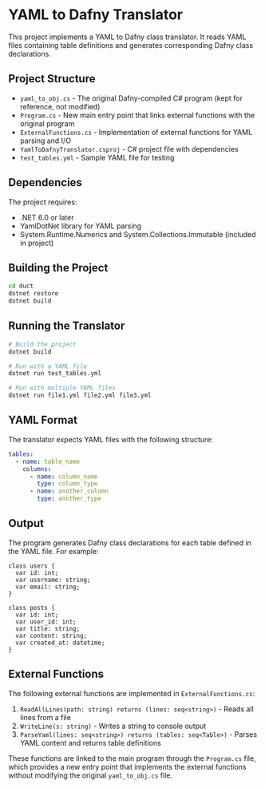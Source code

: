 # YAML to Dafny Translator

This project implements a YAML to Dafny class translator. It reads YAML files containing table definitions and generates corresponding Dafny class declarations.

## Project Structure

- `yaml_to_obj.cs` - The original Dafny-compiled C# program (kept for reference, not modified)
- `Program.cs` - New main entry point that links external functions with the original program
- `ExternalFunctions.cs` - Implementation of external functions for YAML parsing and I/O
- `YamlToDafnyTranslator.csproj` - C# project file with dependencies
- `test_tables.yml` - Sample YAML file for testing

## Dependencies

The project requires:
- .NET 6.0 or later
- YamlDotNet library for YAML parsing
- System.Runtime.Numerics and System.Collections.Immutable (included in project)

## Building the Project

```bash
cd duct
dotnet restore
dotnet build
```

## Running the Translator

```bash
# Build the project
dotnet build

# Run with a YAML file
dotnet run test_tables.yml

# Run with multiple YAML files
dotnet run file1.yml file2.yml file3.yml
```

## YAML Format

The translator expects YAML files with the following structure:

```yaml
tables:
  - name: table_name
    columns:
      - name: column_name
        type: column_type
      - name: another_column
        type: another_type
```

## Output

The program generates Dafny class declarations for each table defined in the YAML file. For example:

```dafny
class users {
  var id: int;
  var username: string;
  var email: string;
}

class posts {
  var id: int;
  var user_id: int;
  var title: string;
  var content: string;
  var created_at: datetime;
}
```

## External Functions

The following external functions are implemented in `ExternalFunctions.cs`:

1. `ReadAllLines(path: string) returns (lines: seq<string>)` - Reads all lines from a file
2. `WriteLine(s: string)` - Writes a string to console output
3. `ParseYaml(lines: seq<string>) returns (tables: seq<Table>)` - Parses YAML content and returns table definitions

These functions are linked to the main program through the `Program.cs` file, which provides a new entry point that implements the external functions without modifying the original `yaml_to_obj.cs` file. 